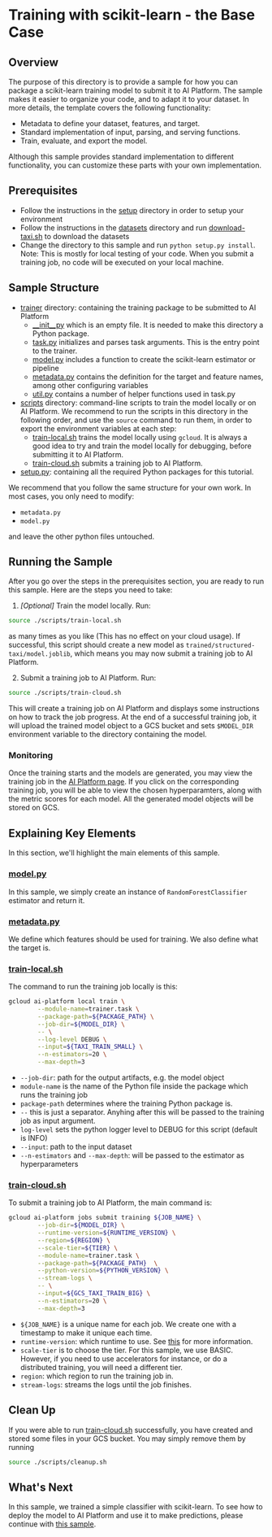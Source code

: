 # Training with scikit-learn - the Base Case

## Overview

The purpose of this directory is to provide a sample for how you can package a
scikit-learn training model to submit it to AI Platform. The sample makes it
easier to organize your code, and to adapt it to your dataset. In more details,
the template covers the following functionality:

*   Metadata to define your dataset, features, and target.
*   Standard implementation of input, parsing, and serving functions.
*   Train, evaluate, and export the model.

Although this sample provides standard implementation to different
functionality, you can customize these parts with your own implementation.

## Prerequisites

* Follow the instructions in the [setup](../../../../setup) directory in order to setup your environment
* Follow the instructions in the [datasets](../../../../datasets) directory and 
run [download-taxi.sh](../../../../datasets/download-taxi.sh) to download the datasets
* Change the directory to this sample and run `python setup.py install`. Note: This 
is mostly for local testing of your code. When you submit a training job, no code will be
executed on your local machine. 

## Sample Structure

* [trainer](./trainer) directory: containing the training package to be submitted to AI Platform
  * [__init__py](./trainer/__init__.py) which is an empty file. It is needed to make this directory a Python package.
  * [task.py](trainer/task.py) initializes and parses task arguments. This is the entry point to the trainer.
  * [model.py](trainer/model.py) includes a function to create the scikit-learn estimator or pipeline
  * [metadata.py](trainer/metadata.py) contains the definition for the target and feature names, among other configuring variables 
  * [util.py](trainer/util.py) contains a number of helper functions used in task.py  
* [scripts](./scripts) directory: command-line scripts to train the model locally or on AI Platform.
  We recommend to run the scripts in this directory in the following order, and use
  the `source` command to run them, in order to export the environment variables at each step:
  * [train-local.sh](./scripts/train-local.sh) trains the model locally using `gcloud`. It is always a
  good idea to try and train the model locally for debugging, before submitting it to AI Platform.
  * [train-cloud.sh](./scripts/train-cloud.sh) submits a training job to AI Platform.
* [setup.py](./setup.py): containing all the required Python packages for this tutorial.

We recommend that you follow the same structure for your own work. In most cases, you only need to 
modify:

 - `metadata.py`
 - `model.py`
 
 and leave the other python files untouched.

## Running the Sample

After you go over the steps in the prerequisites section, you are ready to run this sample.
Here are the steps you need to take:

1. _[Optional]_ Train the model locally. Run:
 
```bash
source ./scripts/train-local.sh
``` 

as many times as you like (This has no effect on your cloud usage). If successful, this script should
create a new model as `trained/structured-taxi/model.joblib`, which means you may now submit a
training job to AI Platform.

2. Submit a training job to AI Platform. Run: 

```bash
source ./scripts/train-cloud.sh
``` 
This will create a training job on AI Platform and displays some instructions on how to track the job progress.
At the end of a successful training job, it will upload the trained model object to a GCS
bucket and sets `$MODEL_DIR` environment variable to the directory containing the model.

### Monitoring
Once the training starts and the models are generated, you may view the training job in
the [AI Platform page](https://pantheon.corp.google.com/mlengine/jobs). If you click on the 
corresponding training job, you will be able to view the chosen hyperparamters, along with the
metric scores for each model. All the generated model objects will be stored on GCS. 

## Explaining Key Elements

In this section, we'll highlight the main elements of this sample.

### [model.py](trainer/model.py)

In this sample, we simply create an instance of `RandomForestClassifier` estimator and return it.

### [metadata.py](trainer/metadata.py)

We define which features should be used for training. We also define what the target is.

### [train-local.sh](./scripts/train-local.sh)

The command to run the training job locally is this:

```bash
gcloud ai-platform local train \
        --module-name=trainer.task \
        --package-path=${PACKAGE_PATH} \
        --job-dir=${MODEL_DIR} \
        -- \
        --log-level DEBUG \
        --input=${TAXI_TRAIN_SMALL} \
        --n-estimators=20 \
        --max-depth=3
```

* `--job-dir`: path for the output artifacts, e.g. the model object
* `module-name` is the name of the Python file inside the package which runs the training job
* `package-path` determines where the training Python package is.
* `--` this is just a separator. Anyhing after this will be passed to the training job as input argument.
* `log-level` sets the python logger level to DEBUG for this script (default is INFO)
* `--input`: path to the input dataset
* `--n-estimators` and `--max-depth`: will be passed to the estimator as hyperparameters


### [train-cloud.sh](./scripts/train-cloud.sh)

To submit a training job to AI Platform, the main command is:

```bash
gcloud ai-platform jobs submit training ${JOB_NAME} \
        --job-dir=${MODEL_DIR} \
        --runtime-version=${RUNTIME_VERSION} \
        --region=${REGION} \
        --scale-tier=${TIER} \
        --module-name=trainer.task \
        --package-path=${PACKAGE_PATH}  \
        --python-version=${PYTHON_VERSION} \
        --stream-logs \
        -- \
        --input=${GCS_TAXI_TRAIN_BIG} \
        --n-estimators=20 \
        --max-depth=3
```

* `${JOB_NAME}` is a unique name for each job. We create one with a timestamp to make it unique each time.
* `runtime-version`: which runtime to use. See [this](https://cloud.google.com/ml-engine/docs/tensorflow/runtime-version-list) for more information.
* `scale-tier` is to choose the tier. For this sample, we use BASIC. However, if you need
to use accelerators for instance, or do a distributed training, you will need a different tier.
* `region`: which region to run the training job in.
* `stream-logs`: streams the logs until the job finishes. 

## Clean Up
If you were able to run [train-cloud.sh](./scripts/train-cloud.sh) successfully, you have
created and stored some files in your GCS bucket. You may simply remove them by running

```bash
source ./scripts/cleanup.sh
```

## What's Next

In this sample, we trained a simple classifier with scikit-learn.
To see how to deploy the model to AI Platform and use it to make predictions,
please continue with [this sample](../../../../prediction/sklearn/structured/base).
